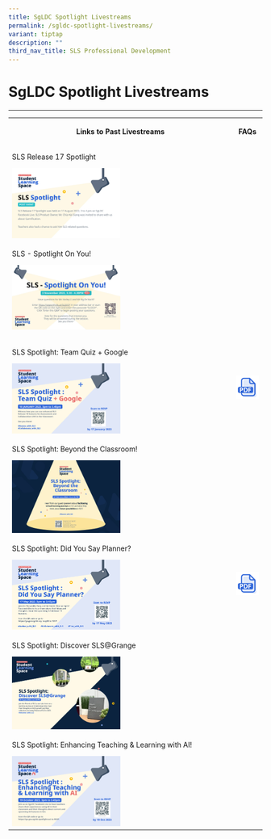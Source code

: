 ```yaml
---
title: SgLDC Spotlight Livestreams
permalink: /sgldc-spotlight-livestreams/
variant: tiptap
description: ""
third_nav_title: SLS Professional Development
---
```

<h1>SgLDC Spotlight Livestreams</h1>
<hr>
<table style="minWidth: 50px">
<colgroup>
<col>
<col>
</colgroup>
<tbody>
<tr>
<th rowspan="1" colspan="1">
<p>Links to Past Livestreams</p>
</th>
<th rowspan="1" colspan="1">
<p>FAQs</p>
</th>
</tr>
<tr>
<td rowspan="1" colspan="1">
<p>SLS Release 17 Spotlight</p>
<div class="isomer-image-wrapper">
<img style="width: 50%;" height="auto" width="100%" src="/images/2Teacher/Spotlight__Aug_2022_.png">
</div>
</td>
<td rowspan="1" colspan="1">
<p></p>
</td>
</tr>
<tr>
<td rowspan="1" colspan="1">
<p>SLS - Spotlight On You!</p>
<div class="isomer-image-wrapper">
<img style="width: 50%;" height="auto" width="100%" src="/images/2Teacher/SLSSpotlightonyou.jpg">
</div>
<p></p>
</td>
<td rowspan="1" colspan="1">
<p></p>
</td>
</tr>
<tr>
<td rowspan="1" colspan="1">
<p>SLS Spotlight: Team Quiz + Google</p>
<div class="isomer-image-wrapper">
<img style="width: 50%;" height="auto" width="100%" src="/images/2Teacher/r18 spotlight.png">
</div>
</td>
<td rowspan="1" colspan="1">
<div class="isomer-image-wrapper">
<img style="width: 100%;" height="auto" width="100%" src="/images/Icons/PDF32.svg">
</div>
</td>
</tr>
<tr>
<td rowspan="1" colspan="1">
<p>SLS Spotlight: Beyond the Classroom!</p>
<div class="isomer-image-wrapper">
<img style="width: 50%;" height="auto" width="100%" src="/images/2Teacher/SLSSpotlightbeyondtheclassroom.jpg">
</div>
</td>
<td rowspan="1" colspan="1">
<p></p>
</td>
</tr>
<tr>
<td rowspan="1" colspan="1">
<p>SLS Spotlight: Did You Say Planner?</p>
<div class="isomer-image-wrapper">
<img style="width: 50%;" height="auto" width="100%" src="/images/2Teacher/slsspotlightdidyousayplanner.png">
</div>
</td>
<td rowspan="1" colspan="1">
<div class="isomer-image-wrapper">
<img style="width: 100%;" height="auto" width="100%" src="/images/Icons/PDF32.svg">
</div>
</td>
</tr>
<tr>
<td rowspan="1" colspan="1">
<p>SLS Spotlight: Discover SLS@Grange</p>
<div class="isomer-image-wrapper">
<img style="width: 50%;" height="auto" width="100%" src="/images/2Teacher/slsspotlightdiscoverslsgrange.png">
</div>
</td>
<td rowspan="1" colspan="1">
<p></p>
</td>
</tr>
<tr>
<td rowspan="1" colspan="1">
<p>SLS Spotlight: Enhancing Teaching &amp; Learning with AI!</p>
<div class="isomer-image-wrapper">
<img style="width: 50%;" height="auto" width="100%" src="/images/2Teacher/slsspotlightenhancingteachingandlearningwithai.png">
</div>
</td>
<td rowspan="1" colspan="1">
<p></p>
</td>
</tr>
</tbody>
</table>
<p></p>